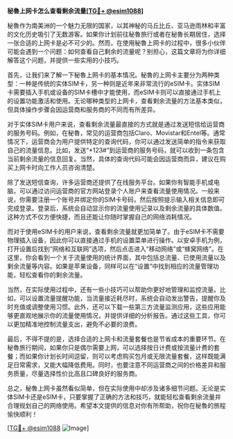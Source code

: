 **秘魯上网卡怎么查看剩余流量[[TG💪+ @esim1088](https://t.me/s/esim1088)]**

秘魯作为南美洲的一个魅力无限的国家，以其神秘的马丘比丘、亚马逊雨林和丰富的文化历史吸引了无数游客。如果你计划前往秘魯旅行或者在秘魯长期居住，选择一张合适的上网卡是必不可少的。然而，在使用秘魯上网卡的过程中，很多小伙伴可能会遇到一个问题：如何查看自己剩余的流量呢？别担心，这篇文章将为你详细解答这个问题，并提供一些实用的小技巧。

首先，让我们来了解一下秘魯上网卡的基本情况。秘魯的上网卡主要分为两种类型：一种是传统的实体SIM卡，另一种则是近年来非常流行的eSIM卡。实体SIM卡需要插入手机或设备的SIM卡槽中才能使用，而eSIM卡则可以直接通过手机上的设置功能激活和使用。无论哪种类型的上网卡，查看剩余流量的方法基本类似，但具体操作步骤会因运营商和服务商的不同而有所差异。

对于实体SIM卡用户来说，查看剩余流量最直接的方式就是通过发送短信给运营商的服务号码。例如，在秘魯，常见的运营商包括Claro、Movistar和Entel等。通常情况下，运营商会为用户提供特定的查询代码，你可以通过发送简单的指令来获取自己的流量信息。比如，发送“*123#”到运营商的服务号码，就可以收到一条包含当前剩余流量的信息回复。当然，具体的查询代码可能会因运营商而异，建议在购买上网卡时向工作人员咨询清楚。

除了发送短信查询，许多运营商还提供了在线服务平台。如果你有智能手机或电脑，可以通过访问运营商的官方网站登录个人账户来查看流量使用情况。一般来说，你需要注册一个账号并绑定你的SIM卡号码，然后按照提示输入相关信息即可完成登录。登录后，系统会自动显示你的流量使用记录以及剩余流量的具体数值。这种方式不仅方便快捷，而且还能让你随时掌握自己的网络消耗情况。

而对于使用eSIM卡的用户来说，查看剩余流量就更加简单了。由于eSIM卡不需要物理插入设备，因此你可以直接通过手机的设置菜单进行操作。以安卓手机为例，打开设置后找到“网络和互联网”选项，然后点击进入“移动网络”或“蜂窝网络”。在这里，你会看到一个关于流量使用的统计界面，其中包括总流量、已使用流量以及剩余流量等内容。如果是苹果设备，同样可以在“设置”中找到相应的流量管理功能，轻松查看你的剩余流量。

当然，在实际使用过程中，还有一些小技巧可以帮助你更好地管理和监控流量。比如，可以设置流量提醒功能，当流量接近耗尽时，系统会自动发出警告，提醒你及时充值或调整使用习惯。此外，还可以下载一些第三方流量监测应用，这些应用能够更直观地展示你的流量使用情况，并提供详细的分析报告。通过这些工具，你可以更加精准地控制流量支出，避免不必要的浪费。

最后，不得不提的是，选择合适的上网卡和流量套餐也是节省成本的重要环节。在秘魯旅行期间，如果你只是偶尔需要上网，可以选择按日计费或按流量计费的套餐；而如果你计划长时间逗留，则可以考虑购买包月或无限流量套餐，这样既能满足日常需求，又能大幅降低费用。同时，也要注意不同运营商之间的价格差异和服务质量，尽量选择性价比高且口碑良好的服务商。

总之，秘魯上网卡虽然看似简单，但在实际使用中却涉及诸多细节问题。无论是实体SIM卡还是eSIM卡，只要掌握了正确的方法和技巧，就能轻松查看剩余流量并合理规划自己的网络使用。希望本文提供的信息对你有所帮助，祝你在秘魯的旅程愉快顺利！

[[TG💪+ @esim1088](https://t.me/s/esim1088) ![Image](https://i.postimg.cc/4NQfJmqS/Snipaste-2025-05-13-00-14-12.png)]